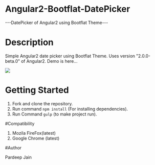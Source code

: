 # Angular2-Bootflat-DatePicker

---DatePicker of Angular2 using Bootflat Theme---

# Description

Simple Angular2 date picker using Bootflat Theme. Uses version "2.0.0-beta.0" of Angular2. Demo is here...

<img src="http://i.stack.imgur.com/0AHZr.png">

# Getting Started

1. Fork and clone the repository.
2. Run command `npm install` (For installing dependencies).
3. Run Command `gulp` (to make project run).

#Compatibility

1. Mozila FireFox(latest)
2. Google Chrome (latest)

#Author

Pardeep Jain
